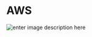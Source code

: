 # AWS
![enter image description here](https://user-images.githubusercontent.com/38106982/112577276-6a23ab00-8e37-11eb-8f0a-279b62f806d8.png)
